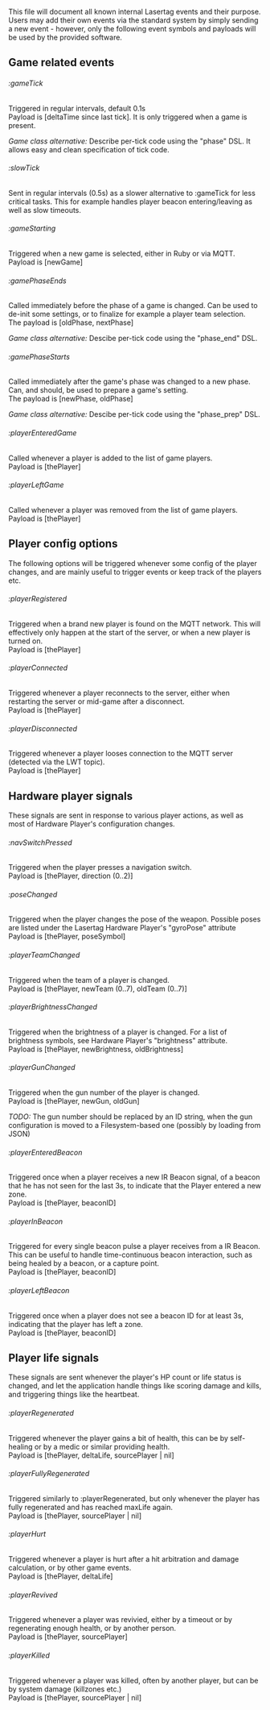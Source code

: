 

This file will document all known internal Lasertag events and their purpose.
Users may add their own events via the standard system by simply sending a new event -
however, only the following event symbols and payloads will be used by the provided software.


## Game related events

###### :gameTick
Triggered in regular intervals, default 0.1s  
Payload is [deltaTime since last tick].
It is only triggered when a game is present.

*Game class alternative:* Describe per-tick code using the
"phase" DSL. It allows easy and clean specification of tick code.

###### :slowTick
Sent in regular intervals (0.5s) as a slower alternative to :gameTick for less
critical tasks. This for example handles player beacon entering/leaving as well
as slow timeouts.

###### :gameStarting
Triggered when a new game is selected, either in Ruby or via MQTT.  
Payload is [newGame]

###### :gamePhaseEnds
Called immediately before the phase of a game is changed. Can be used to de-init some settings, or to finalize for example a player
team selection.  
The payload is [oldPhase, nextPhase]

*Game class alternative:* Descibe per-tick code using the "phase_end" DSL.

###### :gamePhaseStarts
Called immediately after the game's phase was changed to a new phase. Can, and should, be used to prepare a game's setting.  
The payload is [newPhase, oldPhase]

*Game class alternative:* Descibe per-tick code using the "phase_prep" DSL.

###### :playerEnteredGame
Called whenever a player is added to the list of game players.  
Payload is [thePlayer]

###### :playerLeftGame
Called whenever a player was removed from the list of game players.  
Payload is [thePlayer]

## Player config options
The following options will be triggered whenever some config of the player changes, and are mainly useful to trigger events or
keep track of the players etc.

###### :playerRegistered
Triggered when a brand new player is found on the MQTT network.
This will effectively only happen at the start of the server, or when a new player is turned on.  
Payload is [thePlayer]

###### :playerConnected
Triggered whenever a player reconnects to the server, either when restarting the server or mid-game after a disconnect.  
Payload is [thePlayer]

###### :playerDisconnected
Triggered whenever a player looses connection to the MQTT server (detected via the LWT topic).  
Payload is [thePlayer]

## Hardware player signals
These signals are sent in response to various player actions, as well as most of Hardware Player's
configuration changes.

###### :navSwitchPressed
Triggered when the player presses a navigation switch.  
Payload is [thePlayer, direction (0..2)]

###### :poseChanged
Triggered when the player changes the pose of the weapon. Possible poses are listed
under the Lasertag Hardware Player's "gyroPose" attribute
Payload is [thePlayer, poseSymbol]

###### :playerTeamChanged
Triggered when the team of a player is changed.  
Payload is [thePlayer, newTeam (0..7), oldTeam (0..7)]

###### :playerBrightnessChanged
Triggered when the brightness of a player is changed. For a list of brightness
symbols, see Hardware Player's "brightness" attribute.  
Payload is [thePlayer, newBrightness, oldBrightness]

###### :playerGunChanged
Triggered when the gun number of the player is changed.  
Payload is [thePlayer, newGun, oldGun]

*TODO:* The gun number should be replaced by an ID string, when the
gun configuration is moved to a Filesystem-based one (possibly by loading from JSON)

###### :playerEnteredBeacon
Triggered once when a player receives a new IR Beacon signal, of a beacon that
he has not seen for the last 3s, to indicate that the Player entered a new zone.  
Payload is [thePlayer, beaconID]

###### :playerInBeacon
Triggered for every single beacon pulse a player receives from a IR Beacon.  
This can be useful to handle time-continuous beacon interaction, such as being
healed by a beacon, or a capture point.  
Payload is [thePlayer, beaconID]

###### :playerLeftBeacon
Triggered once when a player does not see a beacon ID for at least 3s, indicating
that the player has left a zone.  
Payload is [thePlayer, beaconID]

## Player life signals
These signals are sent whenever the player's HP count or life status is changed,
and let the application handle things like scoring damage and kills, and triggering
things like the heartbeat.

###### :playerRegenerated
Triggered whenever the player gains a bit of health, this can be by self-healing or
by a medic or similar providing health.  
Payload is [thePlayer, deltaLife, sourcePlayer | nil]

###### :playerFullyRegenerated
Triggered similarly to :playerRegenerated, but only whenever the player has fully
regenerated and has reached maxLife again.  
Payload is [thePlayer, sourcePlayer | nil]

###### :playerHurt
Triggered whenever a player is hurt after a hit arbitration
and damage calculation, or by other game events.  
Payload is [thePlayer, deltaLife]

###### :playerRevived
Triggered whenever a player was revivied, either by a timeout
or by regenerating enough health, or by another person.  
Payload is [thePlayer, sourcePlayer]

###### :playerKilled
Triggered whenever a player was killed, often by another player,
but can be by system damage (killzones etc.)  
Payload is [thePlayer, sourcePlayer | nil]
